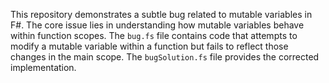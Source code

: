 This repository demonstrates a subtle bug related to mutable variables in F#. The core issue lies in understanding how mutable variables behave within function scopes. The `bug.fs` file contains code that attempts to modify a mutable variable within a function but fails to reflect those changes in the main scope.  The `bugSolution.fs` file provides the corrected implementation.